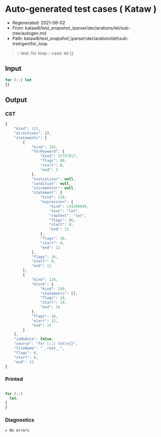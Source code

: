 # Auto-generated test cases ( Kataw )
- Regenerated: 2021-06-02
- From: kataw8/test\__snapshot__/parser/declarations/let/sub-tree/autogen.md
- Path: kataw8/test\__snapshot__\parser\declarations\let\sub-tree\gen\for_loop
> :: test: for loop
> :: case: let
>          {}
## Input

`````js
for (;;) let
{}
`````
## Output

### CST

```javascript
{
    "kind": 122,
    "directives": [],
    "statements": [
        {
            "kind": 165,
            "forKeyword": {
                "kind": 37757017,
                "flags": 80,
                "start": 0,
                "end": 3
            },
            "initializer": null,
            "condition": null,
            "incrementor": null,
            "statement": {
                "kind": 120,
                "expression": {
                    "kind": 134299649,
                    "text": "let",
                    "rawText": "let",
                    "flags": 96,
                    "start": 8,
                    "end": 12
                },
                "flags": 16,
                "start": 8,
                "end": 12
            },
            "flags": 16,
            "start": 0,
            "end": 12
        },
        {
            "kind": 124,
            "block": {
                "kind": 249,
                "statements": [],
                "flags": 16,
                "start": 14,
                "end": 14
            },
            "flags": 16,
            "start": 12,
            "end": 15
        }
    ],
    "isModule": false,
    "source": "for (;;) let\n{}",
    "fileName": "__root__",
    "flags": 0,
    "start": 0,
    "end": 15
}
```

### Printed

```javascript

for (;;)
  let;
{
}
```

### Diagnostics

```javascript
✔ No errors
```

